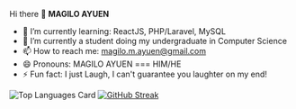 Hi there 👋
**MAGILO AYUEN**
- 🔭 I’m currently learning: ReactJS, PHP/Laravel, MySQL
- 🌱 I’m currently a student doing my undergraduate in Computer Science
- 📫 How to reach me: magilo.m.ayuen@gmail.com
- 😄 Pronouns: MAGILO AYUEN === HIM/HE
- ⚡ Fun fact: I just Laugh, I can't guarantee you laughter on my end!

![Top Languages Card](https://github-readme-stats.vercel.app/api/top-langs/?username=Magilo-Ayuen)    [![GitHub Streak](https://github-readme-streak-stats.herokuapp.com/?user=Magilo-Ayuen&theme=tokyonight)](https://github.com/Magilo-Ayuen/github-readme-streak-stats)



